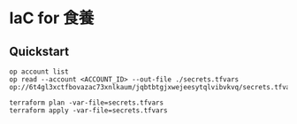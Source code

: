 # IaC for 食養

## Quickstart

```shell
op account list
op read --account <ACCOUNT_ID> --out-file ./secrets.tfvars op://6t4gl3xctfbovazac73xnlkaum/jqbtbtgjxwejeesytqlvibvkvq/secrets.tfvars
```

```shell
terraform plan -var-file=secrets.tfvars
terraform apply -var-file=secrets.tfvars
```